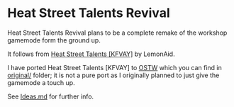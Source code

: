 # Heat Street Talents Revival
Heat Street Talents Revival plans to be a complete remake of the workshop gamemode form the ground up.

It follows from [Heat Street Talents [KFVAY]](https://workshop.codes/KFVAY) by LemonAid.

I have ported Heat Street Talents [KFVAY] to [OSTW](https://github.com/ItsDeltin/Overwatch-Script-To-Workshop) which you can find in [original/](./original/) folder; it is not a pure port as I originally planned to just give the gamemode a touch up.

See [Ideas.md](ideas.md) for further info.
